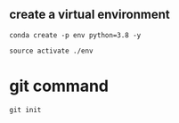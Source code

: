 ## create a virtual environment
```
conda create -p env python=3.8 -y

```
```
source activate ./env
```

# git command

```
git init
```

